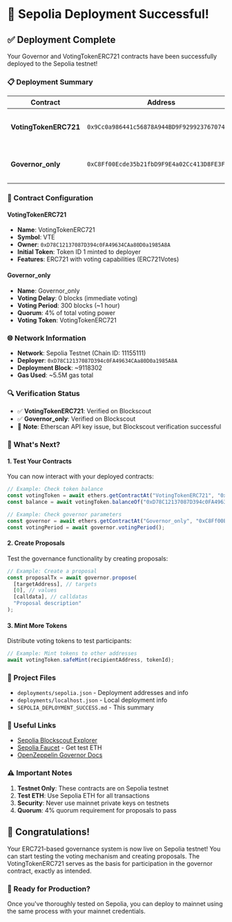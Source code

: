 # 🎉 Sepolia Deployment Successful!

## ✅ Deployment Complete

Your Governor and VotingTokenERC721 contracts have been successfully deployed to the Sepolia testnet!

### 📋 Deployment Summary

| Contract | Address | Status | Explorer |
|----------|---------|--------|----------|
| **VotingTokenERC721** | `0x9Cc0a986441c56878A944BD9F9299237670748b3` | ✅ Deployed & Verified | [View on Blockscout](https://eth-sepolia.blockscout.com/address/0x9Cc0a986441c56878A944BD9F9299237670748b3#code) |
| **Governor_only** | `0xC8Ff00Ecde35b21fbD9F9E4a02Cc413D8FE3FB49` | ✅ Deployed & Verified | [View on Blockscout](https://eth-sepolia.blockscout.com/address/0xC8Ff00Ecde35b21fbD9F9E4a02Cc413D8FE3FB49#code) |

### 🔧 Contract Configuration

#### VotingTokenERC721
- **Name**: VotingTokenERC721
- **Symbol**: VTE
- **Owner**: `0xD78C12137087D394c0FA49634CAa80D0a1985A8A`
- **Initial Token**: Token ID 1 minted to deployer
- **Features**: ERC721 with voting capabilities (ERC721Votes)

#### Governor_only
- **Name**: Governor_only
- **Voting Delay**: 0 blocks (immediate voting)
- **Voting Period**: 300 blocks (~1 hour)
- **Quorum**: 4% of total voting power
- **Voting Token**: VotingTokenERC721

### 🌐 Network Information
- **Network**: Sepolia Testnet (Chain ID: 11155111)
- **Deployer**: `0xD78C12137087D394c0FA49634CAa80D0a1985A8A`
- **Deployment Block**: ~9118302
- **Gas Used**: ~5.5M gas total

### 🔍 Verification Status
- ✅ **VotingTokenERC721**: Verified on Blockscout
- ✅ **Governor_only**: Verified on Blockscout
- 📝 **Note**: Etherscan API key issue, but Blockscout verification successful

### 🚀 What's Next?

#### 1. Test Your Contracts
You can now interact with your deployed contracts:

```javascript
// Example: Check token balance
const votingToken = await ethers.getContractAt("VotingTokenERC721", "0x9Cc0a986441c56878A944BD9F9299237670748b3");
const balance = await votingToken.balanceOf("0xD78C12137087D394c0FA49634CAa80D0a1985A8A");

// Example: Check governor parameters
const governor = await ethers.getContractAt("Governor_only", "0xC8Ff00Ecde35b21fbD9F9E4a02Cc413D8FE3FB49");
const votingPeriod = await governor.votingPeriod();
```

#### 2. Create Proposals
Test the governance functionality by creating proposals:

```javascript
// Example: Create a proposal
const proposalTx = await governor.propose(
  [targetAddress], // targets
  [0], // values
  [calldata], // calldatas
  "Proposal description"
);
```

#### 3. Mint More Tokens
Distribute voting tokens to test participants:

```javascript
// Example: Mint tokens to other addresses
await votingToken.safeMint(recipientAddress, tokenId);
```

### 📁 Project Files
- `deployments/sepolia.json` - Deployment addresses and info
- `deployments/localhost.json` - Local deployment info
- `SEPOLIA_DEPLOYMENT_SUCCESS.md` - This summary

### 🔗 Useful Links
- [Sepolia Blockscout Explorer](https://eth-sepolia.blockscout.com/)
- [Sepolia Faucet](https://sepoliafaucet.com/) - Get test ETH
- [OpenZeppelin Governor Docs](https://docs.openzeppelin.com/contracts/4.x/governance)

### ⚠️ Important Notes
1. **Testnet Only**: These contracts are on Sepolia testnet
2. **Test ETH**: Use Sepolia ETH for all transactions
3. **Security**: Never use mainnet private keys on testnets
4. **Quorum**: 4% quorum requirement for proposals to pass

## 🎊 Congratulations!

Your ERC721-based governance system is now live on Sepolia testnet! You can start testing the voting mechanism and creating proposals. The VotingTokenERC721 serves as the basis for participation in the governor contract, exactly as intended.

### 🎯 Ready for Production?
Once you've thoroughly tested on Sepolia, you can deploy to mainnet using the same process with your mainnet credentials.
